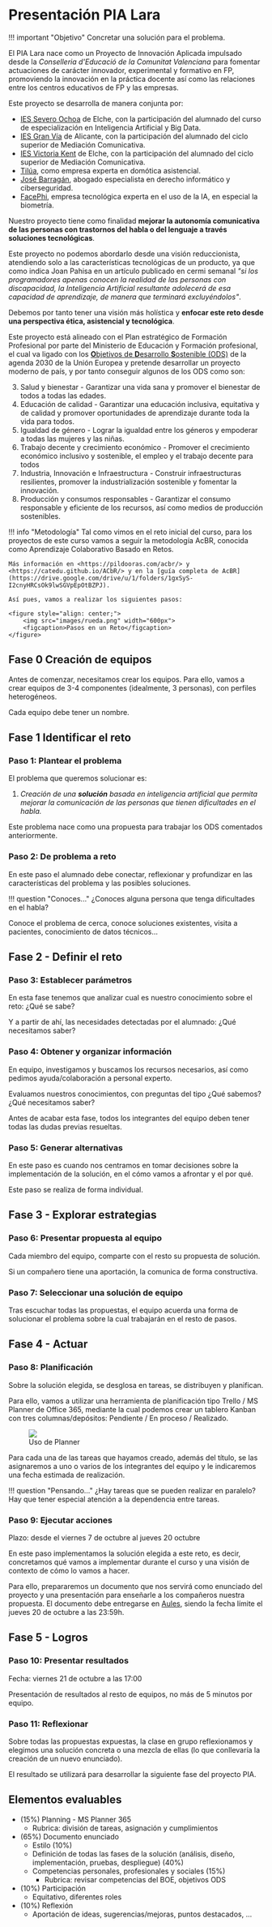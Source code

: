 # Presentación PIA Lara

!!! important "Objetivo"
    Concretar una solución para el problema.

El PIA Lara nace como un Proyecto de Innovación Aplicada impulsado desde la *Conselleria d'Educació de la Comunitat Valenciana* para fomentar actuaciones de carácter innovador, experimental y formativo en FP, promoviendo la innovación en la práctica docente así como las relaciones entre los centros educativos de FP y las empresas.

Este proyecto se desarrolla de manera conjunta por:

* [IES Severo Ochoa](https://portal.edu.gva.es/03013224/es/inicio/) de Elche, con la participación del alumnado del curso de especialización en Inteligencia Artificial y Big Data.
* [IES Gran Vía](https://portal.edu.gva.es/iesgranvia/) de Alicante, con la participación del alumnado del ciclo superior de Mediación Comunicativa.
* [IES Victoria Kent](https://portal.edu.gva.es/ivk/es/inicio/) de Elche, con la participación del alumnado del ciclo superior de Mediación Comunicativa.
* [Tilúa](https://tilua.es/), como empresa experta en domótica asistencial.
* [José Barragán](http://josebarragancsd.com/), abogado especialista en derecho informático y ciberseguridad.
* [FacePhi](https://facephi.com/), empresa tecnológica experta en el uso de la IA, en especial la biometría.

Nuestro proyecto tiene como finalidad **mejorar la autonomía comunicativa de las personas con trastornos del habla o del lenguaje a través soluciones tecnológicas**.

Este proyecto no podemos abordarlo desde una visión reduccionista, atendiendo solo a las características tecnológicas de un producto, ya que como indica Joan Pahisa en un artículo publicado en cermi semanal *"si los programadores apenas conocen la realidad de las personas con discapacidad, la Inteligencia Artificial resultante adolecerá de esa capacidad de aprendizaje, de manera que terminará excluyéndolos"*.

Debemos por tanto tener una visión más holística y **enfocar este reto desde una perspectiva ética, asistencial y tecnológica**. 

Este proyecto está alineado con el Plan estratégico de Formación Profesional por parte del Ministerio de Educación y Formación profesional, el cual va ligado con los [**O**bjetivos de **D**esarrollo **S**ostenible (ODS)](https://www.un.org/sustainabledevelopment/es/) de la agenda 2030 de la Unión Europea y pretende desarrollar un proyecto moderno de país, y por tanto conseguir algunos de los ODS como son:

3. Salud y bienestar - Garantizar una vida sana y promover el bienestar de todos a todas las edades.
4. Educación de calidad - Garantizar una educación inclusiva, equitativa y de calidad y promover oportunidades de aprendizaje durante toda la vida para todos.
5. Igualdad de género - Lograr la igualdad entre los géneros y empoderar a todas las mujeres y las niñas.
8. Trabajo decente y crecimiento económico - Promover el crecimiento económico inclusivo y sostenible, el empleo y el trabajo decente para todos
9. Industria, Innovación e Infraestructura - Construir infraestructuras resilientes, promover la industrialización sostenible y fomentar la innovación.
12. Producción y consumos responsables - Garantizar el consumo responsable y eficiente de los recursos, así como medios de producción sostenibles.

!!! info "Metodología"
    Tal como vimos en el reto inicial del curso, para los proyectos de este curso vamos a seguir la metodología AcBR, conocida como Aprendizaje Colaborativo Basado en Retos.

    Más información en <https://pildooras.com/acbr/> y <https://catedu.github.io/ACbR/> y en la [guía completa de AcBR](https://drive.google.com/drive/u/1/folders/1gxSyS-I2cnyHRCsOk9lwSGVpEpOtBZPJ).

    Así pues, vamos a realizar los siguientes pasos:

    <figure style="align: center;">
        <img src="images/rueda.png" width="600px">
        <figcaption>Pasos en un Reto</figcaption>
    </figure>

## Fase 0 Creación de equipos

Antes de comenzar, necesitamos crear los equipos. Para ello, vamos a crear equipos de 3-4 componentes (idealmente, 3 personas), con perfiles heterogéneos.

Cada equipo debe tener un nombre.

## Fase 1 Identificar el reto

### Paso 1: Plantear el problema

El problema que queremos solucionar es:

1. *Creación de una* ***solución*** *basada en inteligencia artificial que permita mejorar la comunicación de las personas que tienen dificultades en el habla.*

Este problema nace como una propuesta para trabajar los ODS comentados anteriormente.

### Paso 2: De problema a reto

En este paso el alumnado debe conectar, reflexionar y profundizar en las características del problema y las posibles soluciones.

!!! question "Conoces..."
    ¿Conoces alguna persona que tenga dificultades en el habla?

Conoce el problema de cerca, conoce soluciones existentes, visita a pacientes, conocimiento de datos técnicos...

## Fase 2 - Definir el reto

### Paso 3: Establecer parámetros

En esta fase tenemos que analizar cual es nuestro conocimiento sobre el reto: ¿Qué se sabe?

Y a partir de ahí, las necesidades detectadas por el alumnado: ¿Qué necesitamos saber?

### Paso 4: Obtener y organizar información

En equipo, investigamos y buscamos los recursos necesarios, así como pedimos ayuda/colaboración a personal experto.

Evaluamos nuestros conocimientos, con preguntas del tipo ¿Qué sabemos? ¿Qué necesitamos saber?

Antes de acabar esta fase, todos los integrantes del equipo deben tener todas las dudas previas resueltas.

### Paso 5: Generar alternativas

En este paso es cuando nos centramos en tomar decisiones sobre la implementación de la solución, en el cómo vamos a afrontar y el por qué.

Este paso se realiza de forma individual.

## Fase 3 - Explorar estrategias

### Paso 6: Presentar propuesta al equipo

Cada miembro del equipo, comparte con el resto su propuesta de solución.

Si un compañero tiene una aportación, la comunica de forma constructiva.

### Paso 7: Seleccionar una solución de equipo

Tras escuchar todas las propuestas, el equipo acuerda una forma de solucionar el problema sobre la cual trabajarán en el resto de pasos.

## Fase 4 - Actuar

### Paso 8: Planificación

Sobre la solución elegida, se desglosa en tareas, se distribuyen y planifican.

Para ello, vamos a utilizar una herramienta de planificación tipo Trello / MS Planner de Office 365, mediante la cual podemos crear un tablero Kanban con tres columnas/depósitos: Pendiente / En proceso / Realizado.

<figure style="align: center;">
    <img src="images/planner.png">
    <figcaption>Uso de Planner</figcaption>
</figure>

Para cada una de las tareas que hayamos creado, además del título, se las asignaremos a uno o varios de los integrantes del equipo y le indicaremos una fecha estimada de realización.

!!! question "Pensando..."
    ¿Hay tareas que se pueden realizar en paralelo?
    Hay que tener especial atención a la dependencia entre tareas.

### Paso 9: Ejecutar acciones

Plazo: desde el viernes 7 de octubre al jueves 20 octubre

En este paso implementamos la solución elegida a este reto, es decir, concretamos qué vamos a implementar durante el curso y una visión de contexto de cómo lo vamos a hacer.

Para ello, prepararemos un documento que nos servirá como enunciado del proyecto y una presentación para enseñarle a los compañeros nuestra propuesta. El documento debe entregarse en [Aules](https://aules.edu.gva.es/fp/course/view.php?id=93612), siendo la fecha límite el jueves 20 de octubre a las 23:59h.

## Fase 5 - Logros

### Paso 10: Presentar resultados

Fecha: viernes 21 de octubre a las 17:00

Presentación de resultados al resto de equipos, no más de 5 minutos por equipo.

### Paso 11: Reflexionar

Sobre todas las propuestas expuestas, la clase en grupo reflexionamos y elegimos una solución concreta o una mezcla de ellas (lo que conllevaría la creación de un nuevo enunciado).

El resultado se utilizará para desarrollar la siguiente fase del proyecto PIA.

## Elementos evaluables

* (15%) Planning - MS Planner 365
    * Rubrica: división de tareas, asignación y cumplimientos
* (65%) Documento enunciado
    * Estilo (10%)
    * Definición de todas las fases de la solución (análisis, diseño, implementación, pruebas, despliegue) (40%)
    * Competencias personales, profesionales y sociales (15%)
        * Rubrica: revisar competencias del BOE, objetivos ODS
* (10%) Participación
    * Equitativo, diferentes roles
* (10%) Reflexión
    * Aportación de ideas, sugerencias/mejoras, puntos destacados, ...
